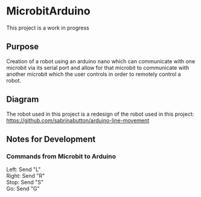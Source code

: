 # MicrobitArduino
This project is a work in progress

## Purpose
Creation of a robot using an arduino nano which can communicate with one microbit via its serial port and allow for that microbit to communicate with another microbit which the user controls in order to remotely control a robot.

## Diagram
The robot used in this project is a redesign of the robot used in this project: https://github.com/sabrinabutton/arduino-line-movement


## Notes for Development
### Commands from Microbit to Arduino
Left: Send "L"  
Right: Send "R"  
Stop: Send "S"  
Go: Send "G"  


